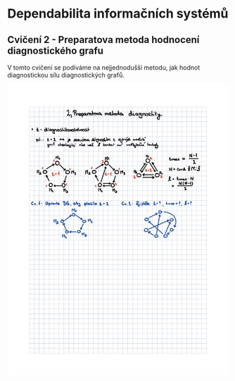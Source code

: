 # Dependabilita informačních systémů

## Cvičení 2 - Preparatova metoda hodnocení diagnostického grafu

V tomto cvičení se podíváme na nejjednodušší metodu, jak hodnot diagnostickou sílu diagnostických grafů.

![Preparatova metoda hodnocení diagnostického grafu](https://raw.githubusercontent.com/pavelberanek91/UJEP/main/DIS/Cvičen%C3%AD%202/DEP02.jpg)
